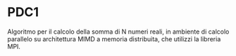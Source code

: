 # PDC1

Algoritmo per il calcolo della somma di N numeri reali, in ambiente di calcolo parallelo su
architettura MIMD a memoria distribuita, che utilizzi la libreria MPI.
